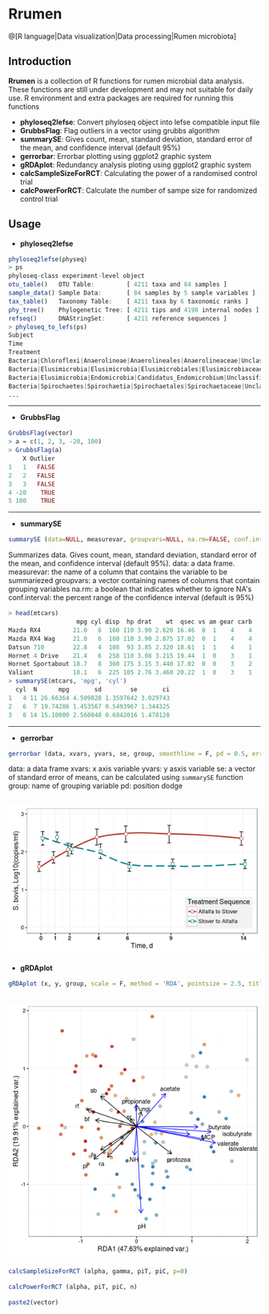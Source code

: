 # Rrumen

@[R language|Data visualization|Data processing|Rumen microbiota]

## Introduction

**Rrumen** is a collection of R functions for rumen microbial data analysis. These functions are still under development and may not suitable for daily use. R environment and extra packages are required for running this functions

- **phyloseq2lefse**: Convert phyloseq object into lefse compatible input file
- **GrubbsFlag**: Flag outliers in a vector using grubbs algorithm
- **summarySE**: Gives count, mean, standard deviation, standard error of the mean, and confidence interval (default 95%)
- **gerrorbar**: Errorbar plotting using ggplot2 graphic system
- **gRDAplot**: Redundancy analysis ploting using ggplot2 graphic system
- **calcSampleSizeForRCT**: Calculating the power of a randomised control trial
- **calcPowerForRCT**: Calculate the number of sampe size for randomized control trial

## Usage
- **phyloseq2lefse**
```r
phyloseq2lefse(physeq)
> ps
phyloseq-class experiment-level object
otu_table()   OTU Table:         [ 4211 taxa and 84 samples ]
sample_data() Sample Data:       [ 84 samples by 5 sample variables ]
tax_table()   Taxonomy Table:    [ 4211 taxa by 6 taxonomic ranks ]
phy_tree()    Phylogenetic Tree: [ 4211 tips and 4198 internal nodes ]
refseq()      DNAStringSet:      [ 4211 reference sequences ]
> phyloseq_to_lefs(ps)
Subject                                                                                "S1" "S2" "S3"     
Time                                                                                   "4"   "4"  "4"   
Treatment                                                                              "AA"  "AA" "AA"          
Bacteria|Chloroflexi|Anaerolineae|Anaerolineales|Anaerolineaceae|Unclassified          "17"  "23" "16"    
Bacteria|Elusimicrobia|Elusimicrobia|Elusimicrobiales|Elusimicrobiaceae|Elusimicrobium " 0"  "3"  "5"  
Bacteria|Elusimicrobia|Endomicrobia|Candidatus_Endomicrobium|Unclassified|Unclassified "16"  "20" "13"    
Bacteria|Spirochaetes|Spirochaetia|Spirochaetales|Spirochaetaceae|Unclassified         "54"  "60" "62"    
...
```
---

- **GrubbsFlag**
```r
GrubbsFlag(vector)
> a = c(1, 2, 3, -20, 100)
> GrubbsFlag(a)
    X Outlier
1   1   FALSE
2   2   FALSE
3   3   FALSE
4 -20    TRUE
5 100    TRUE
```
---

- **summarySE**
```r
summarySE (data=NULL, measurevar, groupvars=NULL, na.rm=FALSE, conf.interval=.95, .drop=TRUE)

```
Summarizes data.
Gives count, mean, standard deviation, standard error of the mean, and confidence interval (default 95%).
data: a data frame.
measurevar: the name of a column that contains the variable to be summariezed
groupvars: a vector containing names of columns that contain grouping variables
na.rm: a boolean that indicates whether to ignore NA's
conf.interval: the percent range of the confidence interval (default is 95%)
```r
> head(mtcars)
                   mpg cyl disp  hp drat    wt  qsec vs am gear carb
Mazda RX4         21.0   6  160 110 3.90 2.620 16.46  0  1    4    4
Mazda RX4 Wag     21.0   6  160 110 3.90 2.875 17.02  0  1    4    4
Datsun 710        22.8   4  108  93 3.85 2.320 18.61  1  1    4    1
Hornet 4 Drive    21.4   6  258 110 3.08 3.215 19.44  1  0    3    1
Hornet Sportabout 18.7   8  360 175 3.15 3.440 17.02  0  0    3    2
Valiant           18.1   6  225 105 2.76 3.460 20.22  1  0    3    1
> summarySE(mtcars, 'mpg', 'cyl')
  cyl  N      mpg       sd        se       ci
1   4 11 26.66364 4.509828 1.3597642 3.029743
2   6  7 19.74286 1.453567 0.5493967 1.344325
3   8 14 15.10000 2.560048 0.6842016 1.478128
```
---

- **gerrorbar**
```r
gerrorbar (data, xvars, yvars, se, group, smoothline = F, pd = 0.5, errorbarwidth = 0.5, pointsize = 3, linesize = 1.3, ylimits = NULL, legendlabels = NULL, legendnames = NULL,  xlab = NULL, ylab = NULL, title = NULL, legendjustification = c(1,0), legendposition = c(1,0))
```
data: a data frame
xvars: x axis variable
yvars: y asxis variable
se: a vector of standard error of means, can be calculated using `summarySE` function
group: name of grouping variable
pd: position dodge

![gerrorbar](https://github.com/seashore001x/Rrumen/blob/master/MarkdownPic/sb_plot.png)
---

- **gRDAplot**
```r
gRDAplot (x, y, group, scale = F, method = 'RDA', pointsize = 2.5, title = NULL)
```
![gRDAplot](https://github.com/seashore001x/Rrumen/blob/master/MarkdownPic/RDA_ggplot.png)
---

```r
calcSampleSizeForRCT (alpha, gamma, piT, piC, p=0)
```
```r
calcPowerForRCT (alpha, piT, piC, n)
```
```r
paste2(vector)
```



